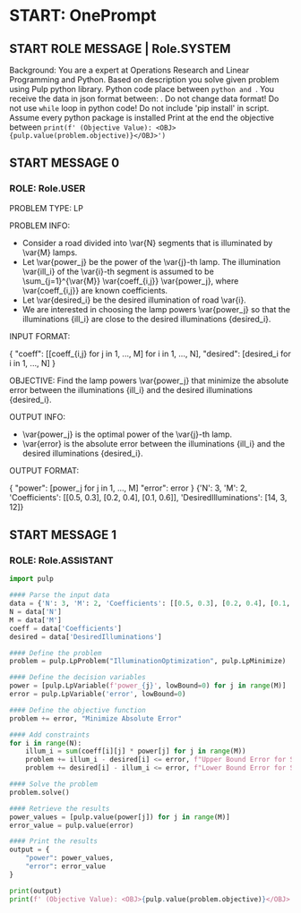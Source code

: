 # START: OnePrompt 
## START ROLE MESSAGE | Role.SYSTEM 
Background: You are a expert at Operations Research and Linear Programming and Python. Based on description you solve given problem using Pulp python library. Python code place between ```python and ```. You receive the data in json format between: <DATA></DATA>. Do not change data format! Do not use `while` loop in python code! Do not include 'pip install' in script. Assume every python package is installed Print at the end the objective between <OBJ></OBJ> `print(f' (Objective Value): <OBJ>{pulp.value(problem.objective)}</OBJ>')`  
## START MESSAGE 0 
### ROLE: Role.USER
<DESCRIPTION>
PROBLEM TYPE: LP

PROBLEM INFO: 

- Consider a road divided into \var{N} segments that is illuminated by \var{M} lamps.
- Let \var{power_j} be the power of the \var{j}-th lamp. The illumination \var{ill_i} of the \var{i}-th segment is assumed to be \sum_{j=1}^{\var{M}} \var{coeff_{i,j}} \var{power_j}, where \var{coeff_{i,j}} are known coefficients.
- Let \var{desired_i} be the desired illumination of road \var{i}. 
- We are interested in choosing the lamp powers \var{power_j} so that the illuminations {ill_i} are close to the desired illuminations {desired_i}. 

INPUT FORMAT: 

{
    "coeff": [[coeff_{i,j} for j in 1, ..., M] for i in 1, ..., N],
    "desired": [desired_i for i in 1, ..., N]
}

OBJECTIVE: Find the lamp powers \var{power_j} that minimize the absolute error between the illuminations {ill_i} and the desired illuminations {desired_i}.

OUTPUT INFO:

- \var{power_j} is the optimal power of the \var{j}-th lamp.
- \var{error} is the absolute error between the illuminations {ill_i} and the desired illuminations {desired_i}.

OUTPUT FORMAT:

{
    "power": [power_j for j in 1, ..., M]
    "error": error
}
</DESCRIPTION>
<DATA>
{'N': 3, 'M': 2, 'Coefficients': [[0.5, 0.3], [0.2, 0.4], [0.1, 0.6]], 'DesiredIlluminations': [14, 3, 12]}</DATA>


## START MESSAGE 1 
### ROLE: Role.ASSISTANT
```python
import pulp

#### Parse the input data
data = {'N': 3, 'M': 2, 'Coefficients': [[0.5, 0.3], [0.2, 0.4], [0.1, 0.6]], 'DesiredIlluminations': [14, 3, 12]}
N = data['N']
M = data['M']
coeff = data['Coefficients']
desired = data['DesiredIlluminations']

#### Define the problem
problem = pulp.LpProblem("IlluminationOptimization", pulp.LpMinimize)

#### Define the decision variables
power = [pulp.LpVariable(f'power_{j}', lowBound=0) for j in range(M)]
error = pulp.LpVariable('error', lowBound=0)

#### Define the objective function
problem += error, "Minimize Absolute Error"

#### Add constraints
for i in range(N):
    illum_i = sum(coeff[i][j] * power[j] for j in range(M))
    problem += illum_i - desired[i] <= error, f"Upper Bound Error for Segment {i}"
    problem += desired[i] - illum_i <= error, f"Lower Bound Error for Segment {i}"

#### Solve the problem
problem.solve()

#### Retrieve the results
power_values = [pulp.value(power[j]) for j in range(M)]
error_value = pulp.value(error)

#### Print the results
output = {
    "power": power_values,
    "error": error_value
}

print(output)
print(f' (Objective Value): <OBJ>{pulp.value(problem.objective)}</OBJ>')
```

